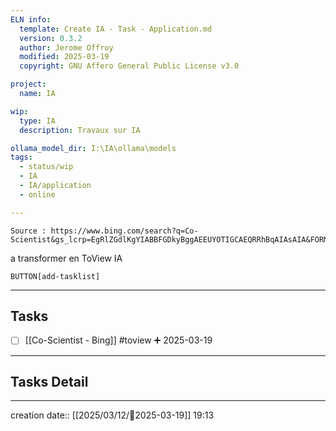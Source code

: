 ```yaml
---
ELN info:
  template: Create IA - Task - Application.md
  version: 0.3.2
  author: Jerome Offroy
  modified: 2025-03-19
  copyright: GNU Affero General Public License v3.0

project:
  name: IA

wip:
  type: IA
  description: Travaux sur IA

ollama_model_dir: I:\IA\ollama\models
tags:
  - status/wip
  - IA
  - IA/application
  - online

---
```


````ad-tip
Source : https://www.bing.com/search?q=Co-Scientist&gs_lcrp=EgRlZGdlKgYIABBFGDkyBggAEEUYOTIGCAEQRRhBqAIAsAIA&FORM=ANCMS9&adppc=EDGEESS&PC=EDGEDSE

````

a transformer en ToView IA 


`BUTTON[add-tasklist]`

---
## Tasks
- [ ] [[Co-Scientist - Bing]] #toview  ➕ 2025-03-19

---

## Tasks Detail




---
creation date:: [[2025/03/12/📒2025-03-19]]  19:13

